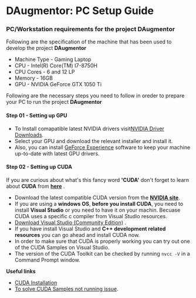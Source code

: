 # DAugmentor: PC Setup Guide

### PC/Workstation requirements for the project **DAugmentor**

Following are the specification of the machine that has been used to develop the project **DAugmentor** 

- Machine Type - Gaming Laptop 
- CPU - Intel(R) Core(TM) I7-8750H 
- CPU Cores - 6 and 12 LP
- Memory - 16GB
- GPU - NVIDIA GeForce GTX 1050 Ti

Following are the necessary steps you need to follow in oreder to prepare your PC to run the project **DAugmentor** 

#### Step 01 - Setting up GPU 
- To Install comapatible latest NVIDIA drivers visit[NVIDIA Driver Downloads](https://www.nvidia.com/Download/index.aspx).
- Select your GPU and download the relevant installer and install it.
- Also, you can install [GeForce Experience](https://www.nvidia.com/en-us/geforce/geforce-experience/) software to keep your machine up-to-date with latest GPU drivers.

#### Step 02 - Setting up CUDA
If you are curious about what's this fancy word **'CUDA'** don't  forget to learn about **CUDA** from [**here**](https://blogs.nvidia.com/blog/2012/09/10/what-is-cuda-2/) .

- Download the latest compatible CUDA version from the **[NVIDIA site](https://developer.nvidia.com/cuda-downloads?target_os=Windows&target_arch=x86_64&target_version=10&target_type=exenetwork)**.
- If you are using a **windows OS**, **before you install CUDA**, you need to install **Visual Studio** or you need to have it on your machin. Becuase CUDA uses a specific c compiler from Visual Studio resources.
- [Download Visual Studio (Community Edition)](https://visualstudio.microsoft.com/downloads/) .
- If you have install Visual Studio and **C++ development related resources** you can go ahead and install CUDA now.
- In order to make sure that CUDA is properly working you can try out  one of the CUDA Samples on Visual Studio. 
- The version of the CUDA Toolkit can be checked by running `nvcc -V` in a Command Prompt window.

**Useful links** 

- [CUDA Installation](https://www.youtube.com/watch?v=cL05xtTocmY)
- [To solve CUDA Samples not running issue](https://devtalk.nvidia.com/default/topic/933708/cuda-setup-and-installation/compiling-and-setting-up-cuda-libraries-on-windows-10/post/4869753/).

